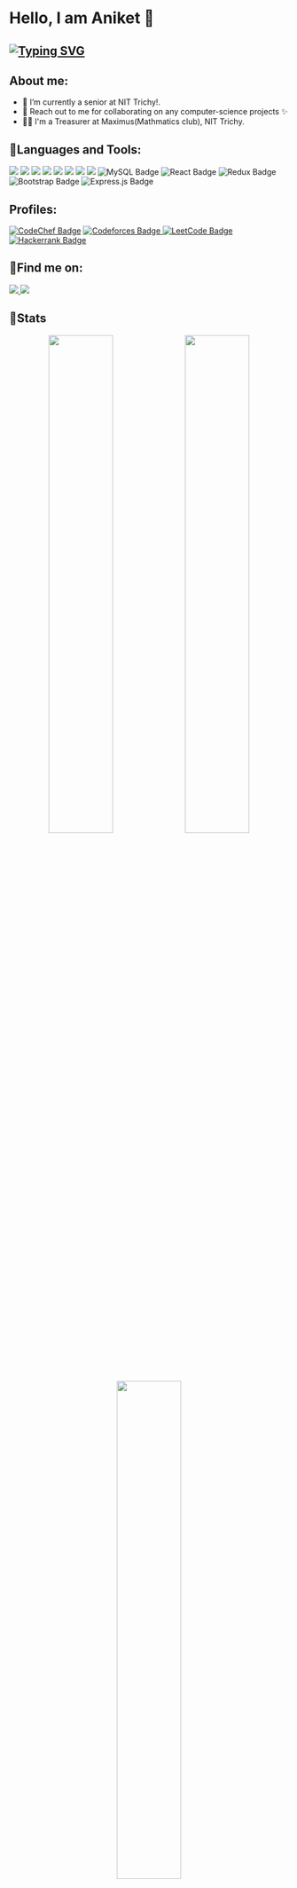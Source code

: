 <p align="center"></p>
<h1 >Hello, I am Aniket 👋</h1>

## [![Typing SVG](https://readme-typing-svg.herokuapp.com?size=20&lines=A+Full+Stack+Developer;Coding+Enthusiast)](https://git.io/typing-svg)

 <!--<img src="https://giphy.com/clips/grooving-vibin-head-bop-Zkv81Dp5msItSOC631" width="5" height="50" align="right"> -->

## About me:
- 🔭 I’m currently a senior at NIT Trichy!.
- 👯 Reach out to me for collaborating on any computer-science projects :sparkles:
- 🧑‍⚖️ I'm a Treasurer at Maximus(Mathmatics club), NIT Trichy.

## 	:ribbon:Languages and Tools:

<p align>
<img src="https://img.shields.io/badge/C%2B%2B-00599C?style=for-the-badge&logo=c%2B%2B&logoColor=white">
<img src="https://img.shields.io/badge/C-A8B9CC?style=for-the-badge&logo=c&logoColor=white"> 
<img src="https://img.shields.io/badge/Python-3776AB?style=for-the-badge&logo=python&logoColor=white">
<img src="https://img.shields.io/badge/Javascript-F7DF1E?style=for-the-badge&logo=javascript&logoColor=white">
<img src="https://img.shields.io/badge/HTML5-E34F26?style=for-the-badge&logo=html5&logoColor=white">
<img src="https://img.shields.io/badge/CSS3-1572B6?style=for-the-badge&logo=css3&logoColor=white">
<img src="https://img.shields.io/badge/Node.js-339933?style=for-the-badge&logo=node.js&logoColor=white">
<img src="https://img.shields.io/badge/MongoDB-47A248?style=for-the-badge&logo=mongodb&logoColor=white">
<img src="https://img.shields.io/badge/MySQL-4479A1?style=for-the-badge&logo=mysql&logoColor=white" alt="MySQL Badge">
<img src="https://img.shields.io/badge/React-20232A?style=for-the-badge&logo=react&logoColor=61DAFB" alt="React Badge"> 
<img src="https://img.shields.io/badge/Redux-593D88?style=for-the-badge&logo=redux&logoColor=white" alt="Redux Badge"> 
<img src="https://img.shields.io/badge/Bootstrap-563D7C?style=for-the-badge&logo=bootstrap&logoColor=white" alt="Bootstrap Badge"> 
<img src="https://img.shields.io/badge/Express.js-000000?style=for-the-badge&logo=express&logoColor=white" alt="Express.js Badge">
</p>

## Profiles:
<p align>
<a href="https://www.codechef.com/users/anike_12345" target="_blank"><img src="https://img.shields.io/badge/Codechef-%23B92B27.svg?&style=for-the-badge&logo=CodeChef&logoColor=white" alt="CodeChef Badge"></a>
<a href="https://codeforces.com/profile/aniket_kushwahaji_1" target="_blank"><img src="https://img.shields.io/badge/Codeforces-445f9d?style=for-the-badge&logo=Codeforces&logoColor=white" alt="Codeforces Badge"</a>
<a href="https://leetcode.com/aniketkushwaha/" target="_blank"><img src="https://img.shields.io/badge/LeetCode-FFA116?style=for-the-badge&logo=LeetCode&logoColor=black" alt="LeetCode Badge"></a>
<a href="https://www.hackerrank.com/aniketkushwaha12" target="_blank"><img src="https://img.shields.io/badge/-HackerRank-brightgreen?style=for-the-badge&logo=HackerRank&logoColor=black" alt="Hackerrank Badge"></a>
</p>

## 	:email:Find me on:

<p align>
<!-- <a href="mailto:aniket1f3@gmail.com"><img src="https://img.shields.io/badge/Outlook-0078D4?style=for-the-badge&logo=microsoft-outlook&logoColor=white" alt="Outlook Badge"></a> -->
<a href="mailto:aniketkushwaha13579@gmail.com"><img src="https://img.shields.io/badge/Gmail-D14836?style=for-the-badge&logo=gmail&logoColor=white"</a>
<a href="https://www.linkedin.com/in/aniketkushwaha01/"><img src="https://img.shields.io/badge/LinkedIn-0077B5?style=for-the-badge&logo=linkedin&logoColor=white"></a>
<!-- <a href="https://www.facebook.com/profile.php?id=348u4884"><img src="https://img.shields.io/badge/Facebook-1877F2?style=for-the-badge&logo=facebook&logoColor=white"></a> -->
<!-- <a href="https://www.instagram.com/username/"><img src="https://img.shields.io/badge/Instagram-E4405F?style=for-the-badge&logo=instagram&logoColor=white"</a> -->
</p>

## :medal_sports:Stats

<p align="center">
  <img width="48%" src="https://github-readme-stats.vercel.app/api?username=AKushwahaji&show_icons=true&hide_border=true&theme=dracula" />
  <img width="48%" src="https://github-readme-streak-stats.herokuapp.com/?user=AKushwahaji&hide_border=true&theme=dracula" />
</p>
<p align="center">
	<img width="48%" src="https://github-readme-stats.vercel.app/api/top-langs/?username=AKushwahaji&layout=compact&theme=dracula&hide=jupyter%20notebook" />
</p>
